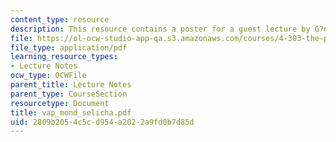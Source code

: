 ```yaml
---
content_type: resource
description: This resource contains a poster for a guest lecture by G?nther Selichar.
file: https://ol-ocw-studio-app-qa.s3.amazonaws.com/courses/4-303-the-production-of-space-art-architecture-and-urbanism-in-dialogue-fall-2006/2809b2054c5cd954a2022a9fd0b7d85d_vap_mond_selicha.pdf
file_type: application/pdf
learning_resource_types:
- Lecture Notes
ocw_type: OCWFile
parent_title: Lecture Notes
parent_type: CourseSection
resourcetype: Document
title: vap_mond_selicha.pdf
uid: 2809b205-4c5c-d954-a202-2a9fd0b7d85d
---
```

